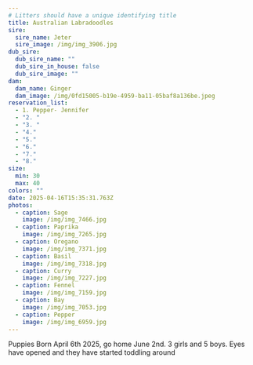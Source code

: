 ```yaml
---
# Litters should have a unique identifying title
title: Australian Labradoodles
sire:
  sire_name: Jeter
  sire_image: /img/img_3906.jpg
dub_sire:
  dub_sire_name: ""
  dub_sire_in_house: false
  dub_sire_image: ""
dam:
  dam_name: Ginger
  dam_image: /img/0fd15005-b19e-4959-ba11-05baf8a136be.jpeg
reservation_list:
  - 1. Pepper- Jennifer
  - "2. "
  - "3. "
  - "4."
  - "5."
  - "6."
  - "7."
  - "8."
size:
  min: 30
  max: 40
colors: ""
date: 2025-04-16T15:35:31.763Z
photos:
  - caption: Sage
    image: /img/img_7466.jpg
  - caption: Paprika
    image: /img/img_7265.jpg
  - caption: Oregano
    image: /img/img_7371.jpg
  - caption: Basil
    image: /img/img_7318.jpg
  - caption: Curry
    image: /img/img_7227.jpg
  - caption: Fennel
    image: /img/img_7159.jpg
  - caption: Bay
    image: /img/img_7053.jpg
  - caption: Pepper
    image: /img/img_6959.jpg
---
```

Puppies Born April 6th 2025, go home June 2nd. 3 girls and 5 boys. Eyes have opened and they have started toddling around